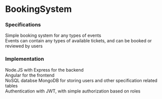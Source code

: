 # BookingSystem

### Specifications  
Simple booking system for any types of events  
Events can contain any types of available tickets, and can be booked or reviewed by users  


### Implementation 
Node.JS with Express for the backend  
Angular for the frontend  
NoSQL databse MongoDB for storing users and other specification related tables  
Authentication with JWT, with simple authorization based on roles  
